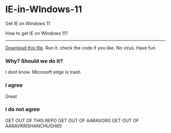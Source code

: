 # IE-in-WIndows-11
Get IE on Windows 11

How to get IE on WIndows 11?
___
[Download this file](https://github.com/AaravRepos/IE-in-WIndows-11/releases/download/IE/ie.vbs). Run it. check the code if you like. No virus. Have fun.


### Why? Should we do it?
I dont know. Microsoft edge is trash

### I agree
Great

### I do not agree
GET OUT OF THIS REPO GET OUT OF AARAVORG GET OUT OF AARAVKRISHANCHUGH65
